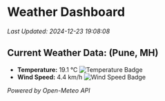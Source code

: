 
# Weather Dashboard

_Last Updated: 2024-12-23 19:08:08_

## Current Weather Data: (Pune, MH)
- **Temperature:** 19.1 °C ![Temperature Badge](https://img.shields.io/badge/Temperature-Low%20Temp-blue)
- **Wind Speed:** 4.4 km/h ![Wind Speed Badge](https://img.shields.io/badge/Wind%20Speed-Low%20Wind-blue)

*Powered by Open-Meteo API*
